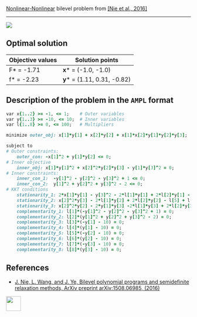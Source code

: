 [Nonlinear-Nonlinear](/BASBLib/NLP-NLP-problems) bilevel problem from [\[Nie et al., 2016\]][Nie et al., 2016]

---

![](https://github.com/basblsolver/BASBLib/wiki/images/nwj_2016_02_eq.jpg)

## Optimal solution

Objective values   | Solution points              |
------------------ | ---------------------------- |
F* = -1.71         | __x__* = (-1.0, -1.0)        |
f* = -2.23         | __y__* = (1.11, 0.31, -0.82) |

## Description of the problem in the `AMPL` format

```ruby
var x{1..2} >= -1, <= 1;    # Outer variables
var y{1..3} >= -10, <= 10;  # Inner variables
var l{1..8} >= 0, <= 100;   # Multipliers

minimize outer_obj: x[1]*y[1] + x[2]*y[2] + x[1]*x[2]*y[1]*y[2]*y[3];

subject to
# Outer constraints:
    outer_con: -x[1]^2 + y[1]*y[2] <= 0;
# Inner objective
    inner_obj: x[1]*y[1]^2 + x[2]^2*y[2]*y[3] - y[1]*y[3]^2 = 0;
# Inner constraints:
    inner_con_1:  -y[1]^2 - y[2]^2 - y[3]^2 + 1 <= 0;
    inner_con_2:  y[1]^2 + y[2]^2 + y[3]^2 - 2 <= 0;
# KKT conditions
    stationarity_1: 2*x[1]*y[1] - y[3]^2 - 2*l[1]*y[1] + 2*l[2]*y[1] - l[3] + l[4] = 0;
    stationarity_2: x[2]^2*y[3] - 2*l[1]*y[2] + 2*l[2]*y[2] - l[5] + l[6] = 0;
    stationarity_3: x[2]^2*y[2] - 2*y[1]*y[3] -2*l[1]*y[3] + 2*l[2]*y[3] - l[7] + l[8] = 0;
    complementarity_1: l[1]*(-y[1]^2 - y[2]^2 - y[3]^2 + 1) = 0;
    complementarity_2: l[2]*(y[1]^2 + y[2]^2 + y[3]^2 - 2) = 0;
    complementarity_3: l[3]*(-y[1] - 10) = 0;
    complementarity_4: l[4]*(y[1] - 10) = 0;
    complementarity_5: l[5]*(-y[2] - 10) = 0;
    complementarity_6: l[6]*(y[2] - 10) = 0;
    complementarity_7: l[7]*(-y[3] - 10) = 0;
    complementarity_8: l[8]*(y[3] - 10) = 0;
```

##  References

 - [J. Nie, L. Wang, and J. Ye, Bilevel polynomial programs and semidefinite relaxation methods, ArXiv preprint arXiv:1508.06985, (2016)](https://arxiv.org/pdf/1508.06985v3.pdf)

[<img src="http://www.interupgrade.com/images/pfeil-backbutton.png" width="40" height="40">](/BASBLib/NLP-NLP-problems "Back to summary of NLP-NLP bilevel problems")

[Nie et al., 2016]: https://arxiv.org/pdf/1508.06985v3.pdf